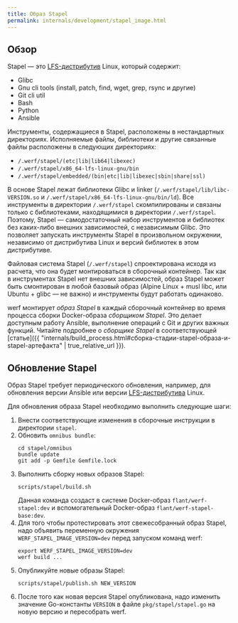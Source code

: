```yaml
---
title: Образ Stapel
permalink: internals/development/stapel_image.html
---
```


## Обзор

Stapel — это [LFS-дистрибутив](http://www.linuxfromscratch.org/lfs/view/stable) Linux, который содержит:

* Glibc
* Gnu cli tools (install, patch, find, wget, grep, rsync и другие)
* Git cli util
* Bash
* Python
* Ansible

Инструменты, содержащиеся в Stapel, расположены в нестандартных директориях.
Исполняемые файлы, библиотеки и другие связанные файлы расположены в следующих директориях:

* `/.werf/stapel/(etc|lib|lib64|libexec)`
* `/.werf/stapel/x86_64-lfs-linux-gnu/bin`
* `/.werf/stapel/embedded/(bin|etc|lib|libexec|sbin|share|ssl)`

В основе Stapel лежат библиотеки Glibc и linker (`/.werf/stapel/lib/libc-VERSION.so` и `/.werf/stapel/x86_64-lfs-linux-gnu/bin/ld`).
Все инструменты в директории `/.werf/stapel` скомпилированы и связаны только с библиотеками, находящимися в директории `/.werf/stapel`.
Поэтому, Stapel — самодостаточный набор инструментов и библиотек без каких-либо внешних зависимостей, с независимым Glibc.
Это позволяет запускать инструменты Stapel в произвольном окружении, независимо от дистрибутива Linux и версий библиотек в этом дистрибутиве.

Файловая система Stapel (`/.werf/stapel`) спроектирована исходя из расчета, что она будет монтироваться в сборочный контейнер.
Так как в инструментах Stapel нет внешних зависимостей, образ Stapel может быть смонтирован в любой базовый образ (Alpine Linux + musl libc, или  Ubuntu + glibc — не важно) и инструменты будут работать одинаково.

werf монтирует _образ Stapel_ в каждый сборочный контейнер во время процесса сборки Docker-образа _сборщиком Stapel_.
Это делает доступным работу Ansible, выполнение операций с Git и других важных функций.
Читайте подробнее о _сборщике Stapel_ в соответствующей [статье]({{ "internals/build_process.html#сборка-стадии-stapel-образа-и-stapel-артефакта" | true_relative_url }}).

## Обновление Stapel

Образ Stapel требует периодического обновления, например, для обновления версии Ansible или версии [LFS-дистрибутива](http://www.linuxfromscratch.org/lfs/view/stable) Linux.

Для обновления образа Stapel необходимо выполнить следующие шаги:

1.  Внести соответствующие изменения в сборочные инструкции в директории `stapel`.
2.  Обновить `omnibus bundle`:
    ```shell
    cd stapel/omnibus
    bundle update
    git add -p Gemfile Gemfile.lock
    ```
3.  Выполнить сборку новых образов Stapel:
    ```shell
    scripts/stapel/build.sh
    ```
    Данная команда создаст в системе Docker-образ `flant/werf-stapel:dev` и вспомогательный Docker-образ `flant/werf-stapel-base:dev`.
4.  Для того чтобы протестировать этот свежесобранный образ Stapel, надо объявить переменную окружения `WERF_STAPEL_IMAGE_VERSION=dev` перед запуском команд werf:
    ```shell
    export WERF_STAPEL_IMAGE_VERSION=dev
    werf build ...
    ```
5.  Опубликуйте новые образы Stapel:
    ```shell
    scripts/stapel/publish.sh NEW_VERSION
    ```
6.  После того как новая версия Stapel опубликована, надо изменить значение Go-константы `VERSION` в файле `pkg/stapel/stapel.go` на новую версию и пересобрать werf.
